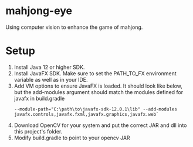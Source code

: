 # mahjong-eye
Using computer vision to enhance the game of mahjong.

# Setup
1. Install Java 12 or higher SDK.
1. Install JavaFX SDK. Make sure to set the PATH_TO_FX environment variable as well
as in your IDE.
2. Add VM options to ensure JavaFX is loaded. It should look like below, but the add-modules argument should match the modules defined for javafx in build.gradle
   ```
   --module-path="C:\path\to\javafx-sdk-12.0.1\lib" --add-modules javafx.controls,javafx.fxml,javafx.graphics,javafx.web`
   ```
3. Download OpenCV for your system and put the correct JAR and dll into this project's folder.
4. Modify build.gradle to point to your opencv JAR

